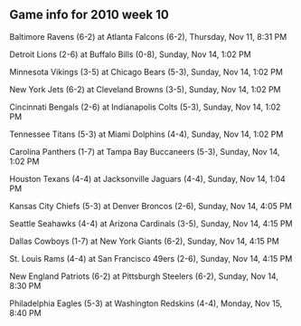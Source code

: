 ## Game info for 2010 week 10
Baltimore Ravens (6-2) at Atlanta Falcons (6-2), Thursday, Nov 11, 8:31 PM



Detroit Lions (2-6) at Buffalo Bills (0-8), Sunday, Nov 14, 1:02 PM

Minnesota Vikings (3-5) at Chicago Bears (5-3), Sunday, Nov 14, 1:02 PM

New York Jets (6-2) at Cleveland Browns (3-5), Sunday, Nov 14, 1:02 PM

Cincinnati Bengals (2-6) at Indianapolis Colts (5-3), Sunday, Nov 14, 1:02 PM

Tennessee Titans (5-3) at Miami Dolphins (4-4), Sunday, Nov 14, 1:02 PM

Carolina Panthers (1-7) at Tampa Bay Buccaneers (5-3), Sunday, Nov 14, 1:02 PM

Houston Texans (4-4) at Jacksonville Jaguars (4-4), Sunday, Nov 14, 1:04 PM



Kansas City Chiefs (5-3) at Denver Broncos (2-6), Sunday, Nov 14, 4:05 PM

Seattle Seahawks (4-4) at Arizona Cardinals (3-5), Sunday, Nov 14, 4:15 PM

Dallas Cowboys (1-7) at New York Giants (6-2), Sunday, Nov 14, 4:15 PM

St. Louis Rams (4-4) at San Francisco 49ers (2-6), Sunday, Nov 14, 4:15 PM



New England Patriots (6-2) at Pittsburgh Steelers (6-2), Sunday, Nov 14, 8:30 PM



Philadelphia Eagles (5-3) at Washington Redskins (4-4), Monday, Nov 15, 8:40 PM

